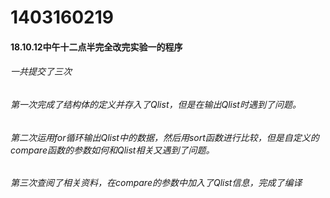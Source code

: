 # 1403160219
#### 18.10.12中午十二点半完全改完实验一的程序
###### 一共提交了三次
###### 第一次完成了结构体的定义并存入了Qlist，但是在输出Qlist时遇到了问题。
###### 第二次运用for循环输出Qlist中的数据，然后用sort函数进行比较，但是自定义的compare函数的参数如何和Qlist相关又遇到了问题。
###### 第三次查阅了相关资料，在compare的参数中加入了Qlist信息，完成了编译
